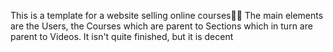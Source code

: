 This is a template for a website selling online courses🧑‍💻
The main elements are the Users, the Courses which are parent to Sections which in turn are parent to Videos.
It isn't quite finished, but it is decent
